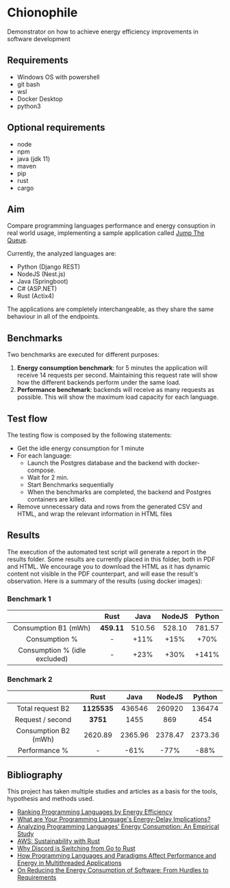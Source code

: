 # Chionophile
Demonstrator on how to achieve energy efficiency improvements  in software development

## Requirements
- Windows OS with powershell
- git bash
- wsl
- Docker Desktop
- python3

## Optional requirements
- node
- npm
- java (jdk 11)
- maven
- pip
- rust
- cargo

## Aim
Compare programming languages performance and energy consuption in real world usage, implementing a sample application called [Jump The Queue](https://github.com/devonfw/jump-the-queue).

Currently, the analyzed languages are:

- Python (Django REST)
- NodeJS (Nest.js)
- Java (Springboot)
- C# (ASP.NET)
- Rust (Actix4)

The applications are completely interchangeable, as they share the same behaviour in all of the endpoints.

## Benchmarks
Two benchmarks are executed for different purposes:
1. **Energy consumption benchmark**: for 5 minutes the application will receive 14 requests per second. Maintaining this request rate will show how the different backends perform under the same load.
2. **Performance benchmark**: backends will receive as many requests as possible. This will show the maximum load capacity for each language.


## Test flow

The testing flow is composed by the following statements:

- Get the idle energy consumption for 1 minute
- For each language:
  - Launch the Postgres database and the backend with docker-compose.
  - Wait for 2 min.
  - Start Benchmarks sequentially
  - When the benchmarks are completed, the backend and Postgres containers are killed.
- Remove unnecessary data and rows from the generated CSV and HTML, and wrap the relevant information in HTML files

## Results

The execution of the automated test script will generate a report in the results folder. Some results are currently placed in this folder, both in PDF and HTML. We encourage you to download the HTML as it has dynamic content not visible in the PDF counterpart, and will ease the result's observation. Here is a summary of the results (using docker images):

### Benchmark 1
|                               |  Rust      |  Java   |  NodeJS  |  Python |
|:-----------------------------:|:----------:|:-------:|:--------:|:-------:|
| Consumption B1 (mWh)          | **459.11** | 510.56  | 528.10   | 781.57  |
| Consumption %                 | -          | +11%    | +15%     | +70%    |
| Consumption % (idle excluded) | -          | +23%    | +30%     | +141%   |

### Benchmark 2
|                               |  Rust      |  Java   |  NodeJS  |  Python  |
|:-----------------------------:|:----------:|:-------:|:--------:|:--------:|
| Total request B2              | **1125535**| 436546  | 260920   | 136474   |
| Request / second              | **3751**   | 1455    | 869      | 454      |
| Consumption B2 (mWh)          | 2620.89    | 2365.96 | 2378.47  | 2373.36  |
| Performance %                 | -          | -61%    | -77%     | -88%     |


## Bibliography

This project has taken multiple studies and articles as a basis for the tools, hypothesis and methods used.

* [Ranking Programming Languages by Energy Efficiency](https://haslab.github.io/SAFER/scp21.pdf)
* [What are Your Programming Language's Energy-Delay Implications?](https://ieeexplore.ieee.org/document/8595213)
* [Analyzing Programming Languages’ Energy Consumption: An Empirical Study](https://stefanos1316.github.io/my_curriculum_vitae/GKS17.pdf)
* [AWS: Sustainability with Rust](https://aws.amazon.com/blogs/opensource/sustainability-with-rust/)
* [Why Discord is Switching from Go to Rust](https://discord.com/blog/why-discord-is-switching-from-go-to-rust)
* [How Programming Languages and Paradigms Affect Performance and Energy in Multithreaded Applications](https://ieeexplore.ieee.org/stamp/stamp.jsptp=&arnumber=7828287)
* [On Reducing the Energy Consumption of Software: From Hurdles to Requirements](https://hal.inria.fr/hal-02892900/document)
